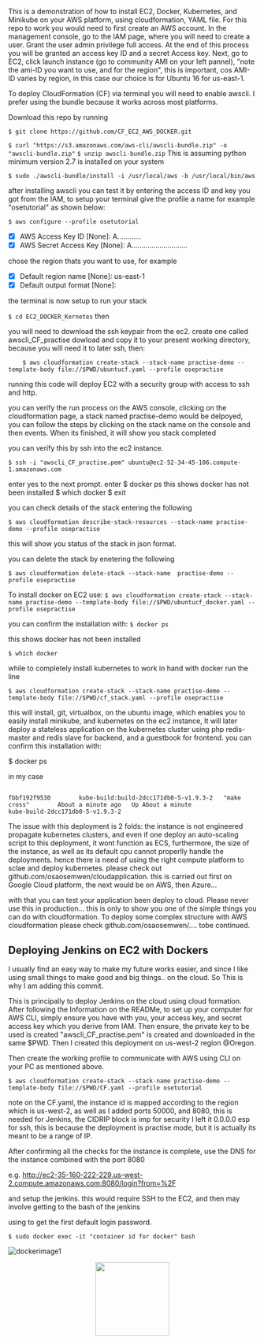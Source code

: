 This is a demonstration of how to install EC2, Docker, Kubernetes, and Minikube on your AWS platform, using cloudformation, YAML file. For this repo to work you would need to first create an AWS account. In the management console, go to the IAM page, where you will need to create a user. Grant the user admin privilege full access. At the end of this process you will  be granted an access key ID and a secret Access key. Next, go to EC2, click launch instance (go to community AMI on your left pannel), "note the ami-ID you want to use, and for the region", this is important, cos AMI-ID varies by region, in this case our choice is for Ubuntu 16 for us-east-1.

 To deploy CloudFormation (CF) via terminal you will need to enable awscli. I prefer using the bundle because it works across most platforms.


Download this repo by running 

``` $ git clone https://github.com/CF_EC2_AWS_DOCKER.git ```

``` $ curl "https://s3.amazonaws.com/aws-cli/awscli-bundle.zip" -o "awscli-bundle.zip" ```
``` $ unzip awscli-bundle.zip ```
This is assuming python minimum version 2.7 is installed on your system

``` $ sudo ./awscli-bundle/install -i /usr/local/aws -b /usr/local/bin/aws ```

after installing awscli you can test it by entering the access ID and key you got from the IAM, to setup your terminal give the profile a name for example "osetutorial" as shown below:

``` $ aws configure --profile osetutorial ```
-[x] AWS Access Key ID [None]: A............
-[x] AWS Secret Access Key [None]: A............................

chose the region thats you want to use, for example

-[x] Default region name [None]: us-east-1
-[x] Default output format [None]: 

the terminal is now setup to run your stack

``` $ cd EC2_DOCKER_Kernetes ```
then

you will need to download the ssh keypair from the ec2.
create one called awscli_CF_practise dowload and copy it to your present working directory, because you will need it to later ssh, then:

``` $ chmod 400 awscli_CF_practise.pem
    $ aws cloudformation create-stack --stack-name practise-demo --template-body file://$PWD/ubuntucf.yaml --profile osepractise
```

running this code will deploy EC2 with a security group with access to ssh and http.

you can verify the run process on the AWS console, clicking on the cloudformation page, a stack named practise-demo would be delpoyed, you can follow the steps by clicking on the stack name on the console and then events.
When its finished, it will show you stack completed

you can verify this by ssh into the ec2 instance.

``` $ ssh -i "awscli_CF_practise.pem" ubuntu@ec2-52-34-45-106.compute-1.amazonaws.com ```

enter yes to the next prompt.
enter
$ docker ps
this shows docker has not been installed
$ which docker 
$ exit

you can check details of the stack entering the following 

``` $ aws cloudformation describe-stack-resources --stack-name practise-demo --profile osepractise ```

this will show you status of the stack in json format.

you can delete the stack by enetering the following 

``` $ aws cloudformation delete-stack --stack-name  practise-demo --profile osepractise ```

To install docker on EC2 use:
``` $ aws cloudformation create-stack --stack-name practise-demo --template-body file://$PWD/ubuntucf_docker.yaml --profile osepractise ```

you can confirm the installation with:
``` $ docker ps ```

this shows docker has not been installed

``` $ which docker ```

while to completely install kubernetes to work in hand with docker 
run the line 

``` $ aws cloudformation create-stack --stack-name practise-demo --template-body file://$PWD/cf_stack.yaml --profile osepractise ```

this will install, git, virtualbox, on the ubuntu image, which enables you to easily install minikube, and kubernetes on the ec2 instance, 
It will later deploy a stateless application on the kubernetes cluster using php redis-master and redis slave for backend, and 
a guestbook for frontend. you can confirm this installation with: 

$ docker ps


in my case 


``` CONTAINER ID        IMAGE   COMMAND             CREATED              STATUS              PORTS           NAMES

fbbf192f9530        kube-build:build-2dcc171db0-5-v1.9.3-2   "make cross"        About a minute ago   Up About a minute                       kube-build-2dcc171db0-5-v1.9.3-2

```

The issue with this deployment is 2 folds: the instance is not engineered propagate kubernetes clusters, and even if one deploy an auto-scaling script to this deployment, it wont function as ECS, furthermore, the size of the instance, as well as its default cpu cannot properlly handle the deployments. hence there is need of using the right compute platform to sclae and deploy kubernetes. 
please check out github.com/osaosemwen/cloudapplication. this is carried out first on Google Cloud platform, the next would be on AWS, then Azure...


with that you can test your application been deploy to cloud. Please never use this in production... this is only to show you one of the simple things you can do with cloudformation. 
To deploy some complex structure with AWS cloudformation please check github.com/osaosemwen/.... tobe continued.


## Deploying Jenkins on EC2 with Dockers

I usually find an easy way to make my future works easier, and since I like using small things to make good and big things.. on the cloud. So This is why I am adding this commit.

This  is principally to deploy Jenkins on the cloud using cloud formation. After following the Information on the READMe, to set up your computer for AWS CLI, simply ensure you have with you, your access key, and secret access key which you derive from IAM. Then ensure, the private key to be used is created "awscli_CF_practise.pem" is created and downloaded in the same $PWD. Then I created this deployment on us-west-2 region @Oregon.

Then create the working profile to communicate with AWS using CLI on your PC as mentioned above.

``` $ aws cloudformation create-stack --stack-name practise-demo --template-body file://$PWD/CF.yaml --profile osetutorial ```

note on the CF.yaml, the instance id is mapped according to the region which is us-west-2, as well as I added ports 50000, and 8080, this is needed for Jenkins, the CIDRIP block is imp for security I left it 0.0.0.0 esp for ssh, this is because the deployment is practise mode, but it is actually its meant to be a range of IP. 


After confirming all the checks for the instance is complete, use the DNS for the instance combined with the port 8080

e.g. http://ec2-35-160-222-229.us-west-2.compute.amazonaws.com:8080/login?from=%2F

and setup the jenkins.
this would require SSH to the EC2, and then may involve getting to the bash of the jenkins

using to get the first default login password.

``` $ sudo docker exec -it "container id for docker" bash ```

![dockerimage1](https://user-images.githubusercontent.com/17884787/37859395-6fae4e1e-2ee9-11e8-8303-4a50b70ecdcc.png)

<p align="center">
  <img src="![dockerimage1](https://user-images.githubusercontent.com/17884787/37859395-6fae4e1e-2ee9-11e8-8303-4a50b70ecdcc.png)" width="150" height="150"/>
</p>
